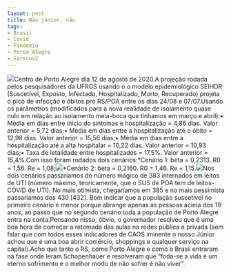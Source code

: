 ```yaml
---
layout: post
title: Não júnior, não.
tags:
- Brasil
- Covid
- Pandemia
- Porto Alegre
- Sarscov2
---
```


![](https://cdn-images-1.medium.com/max/1200/1*ylLZh4usPLXX0o92_qRzPw.jpeg)Centro de Porto Alegre dia 12 de agosto de 2020.A projeção rodada pelos pesquisadores da UFRGS usando o o modelo epidemiológico SEIHDR (Suscetível, Exposto, Infectado, Hospitalizado, Morto, Recuperado) projeta o pico de infecção e óbitos pro RS/POA entre os dias 24/08 e 07/07.Usando os parâmetros (modificados para a nova realidade de isolamento quase nulo em relação ao isolamento meia-boca que tínhamos em março e abril):• Média em dias entre início do sintomas e hospitalização = 4,86 dias. Valor anterior = 5,72 dias;• Média em dias entre a hospitalização até o óbito = 12,98 dias. Valor anterior = 15,56 dias;• Média em dias entre a hospitalização até a alta hospitalar = 10,22 dias. Valor anterior = 10,93 dias;• Taxa de letalidade entre hospitalizados = 17,5%. Valor anterior = 15,4%.Com isso foram rodados dois cenários:*Cenário 1: beta = 0,2313. R0 = 1,56. Re = 1,08;![](https://cdn-images-1.medium.com/max/800/0*BxngNFpUnslN7UTp.jpg)*Cenário 2: beta = 0,2160. R0 = 1,46. Re = 1,15.![](https://cdn-images-1.medium.com/max/800/0*eTXlt4LN6v-vVqPu.jpg)Nos dois cenários passaríamos do número mágico de 383 internados em leitos de UTI (número máximo, teoricamente, que o SUS de POA tem de leitos-COVID de UTI). No mais otimista, chegaríamos em 385 e no mais pessimista passaríamos dos 430 [432]. Bom indicar que a população suscetível no primeiro cenário é menor porque abrange apenas as pessoas acima dos 19 anos, ao passo que no segundo cenário toda a população de Porto Alegre entra na conta.Pensando nisso, óbvio, o governador resolveu que é uma boa hora de começar a retomada das aulas na redes pública e privada (sem falar que com todos esses indicadores de CAOS iminente o nosso Júnior achou que é uma boa abrir comércio, shoppings e qualquer serviço na capital).Acho que tanto o RS, como Porto Alegre e como o Brasil entraram na fase onde leram Schopenhauer e resolveram que “foda-se a vida é um eterno sofrimento e o melhor modo de não sofrer é não viver”.
